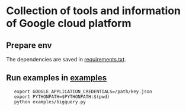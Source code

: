 # Collection of tools and information of Google cloud platform

## Prepare env
The dependencies are saved in [requirements.txt](gcloud_clients/requirements.txt).

## Run examples in [examples](examples)
```shell
   export GOOGLE_APPLICATION_CREDENTIALS=/path/key.json
   export PYTHONPATH=$PYTHONPATH:$(pwd)
   python examples/bigquery.py
```